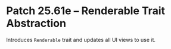 # Patch 25.61e – Renderable Trait Abstraction

Introduces `Renderable` trait and updates all UI views to use it.
